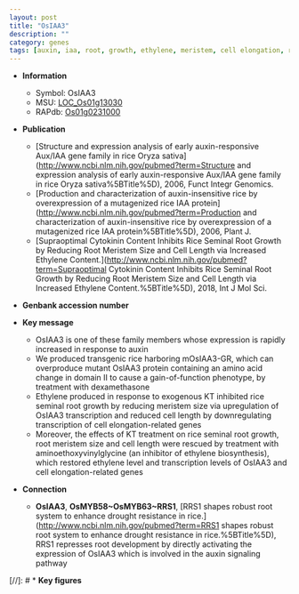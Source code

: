 ```yaml
---
layout: post
title: "OsIAA3"
description: ""
category: genes
tags: [auxin, iaa, root, growth, ethylene, meristem, cell elongation, root meristem, root meristem size]
---
```


* **Information**  
    + Symbol: OsIAA3  
    + MSU: [LOC_Os01g13030](http://rice.uga.edu/cgi-bin/ORF_infopage.cgi?orf=LOC_Os01g13030)  
    + RAPdb: [Os01g0231000](http://rapdb.dna.affrc.go.jp/viewer/gbrowse_details/irgsp1?name=Os01g0231000)  

* **Publication**  
    + [Structure and expression analysis of early auxin-responsive Aux/IAA gene family in rice Oryza sativa](http://www.ncbi.nlm.nih.gov/pubmed?term=Structure and expression analysis of early auxin-responsive Aux/IAA gene family in rice Oryza sativa%5BTitle%5D), 2006, Funct Integr Genomics.
    + [Production and characterization of auxin-insensitive rice by overexpression of a mutagenized rice IAA protein](http://www.ncbi.nlm.nih.gov/pubmed?term=Production and characterization of auxin-insensitive rice by overexpression of a mutagenized rice IAA protein%5BTitle%5D), 2006, Plant J.
    + [Supraoptimal Cytokinin Content Inhibits Rice Seminal Root Growth by Reducing Root Meristem Size and Cell Length via Increased Ethylene Content.](http://www.ncbi.nlm.nih.gov/pubmed?term=Supraoptimal Cytokinin Content Inhibits Rice Seminal Root Growth by Reducing Root Meristem Size and Cell Length via Increased Ethylene Content.%5BTitle%5D), 2018, Int J Mol Sci.

* **Genbank accession number**  

* **Key message**  
    + OsIAA3 is one of these family members whose expression is rapidly increased in response to auxin
    + We produced transgenic rice harboring mOsIAA3-GR, which can overproduce mutant OsIAA3 protein containing an amino acid change in domain II to cause a gain-of-function phenotype, by treatment with dexamethasone
    + Ethylene produced in response to exogenous KT inhibited rice seminal root growth by reducing meristem size via upregulation of OsIAA3 transcription and reduced cell length by downregulating transcription of cell elongation-related genes
    + Moreover, the effects of KT treatment on rice seminal root growth, root meristem size and cell length were rescued by treatment with aminoethoxyvinylglycine (an inhibitor of ethylene biosynthesis), which restored ethylene level and transcription levels of OsIAA3 and cell elongation-related genes

* **Connection**  
    + __OsIAA3__, __OsMYB58~OsMYB63~RRS1__, [RRS1 shapes robust root system to enhance drought resistance in rice.](http://www.ncbi.nlm.nih.gov/pubmed?term=RRS1 shapes robust root system to enhance drought resistance in rice.%5BTitle%5D),  RRS1 represses root development by directly activating the expression of OsIAA3 which is involved in the auxin signaling pathway

[//]: # * **Key figures**  


